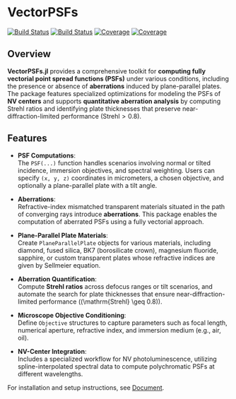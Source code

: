 # VectorPSFs

[![Build Status](https://github.com/IvanKuznetsoff/VectorPSFs.jl/actions/workflows/CI.yml/badge.svg?branch=main)](https://github.com/IvanKuznetsoff/VectorPSFs.jl/actions/workflows/CI.yml?query=branch%3Amain)
[![Build Status](https://app.travis-ci.com/IvanKuznetsoff/VectorPSFs.jl.svg?branch=main)](https://app.travis-ci.com/IvanKuznetsoff/VectorPSFs.jl)
[![Coverage](https://codecov.io/gh/IvanKuznetsoff/VectorPSFs.jl/branch/main/graph/badge.svg)](https://codecov.io/gh/IvanKuznetsoff/VectorPSFs.jl)
[![Coverage](https://coveralls.io/repos/github/IvanKuznetsoff/VectorPSFs.jl/badge.svg?branch=main)](https://coveralls.io/github/IvanKuznetsoff/VectorPSFs.jl?branch=main)

## Overview

**VectorPSFs.jl** provides a comprehensive toolkit for **computing fully vectorial point spread functions (PSFs)** under various conditions, including the presence or absence of **aberrations** induced by plane-parallel plates. The package features specialized optimizations for modeling the PSFs of **NV centers** and supports **quantitative aberration analysis** by computing Strehl ratios and identifying plate thicknesses that preserve near-diffraction-limited performance ($\mathrm{Strehl} > 0.8$).

## Features

- **PSF Computations**:  
  The `PSF(...)` function handles scenarios involving normal or tilted incidence, immersion objectives, and spectral weighting. Users can specify `(x, y, z)` coordinates in micrometers, a chosen objective, and optionally a plane-parallel plate with a tilt angle.

- **Aberrations**:  
  Refractive-index mismatched transparent materials situated in the path of converging rays introduce **aberrations**. This package enables the computation of aberrated PSFs using a fully vectorial approach.

- **Plane-Parallel Plate Materials**:  
  Create `PlaneParallelPlate` objects for various materials, including diamond, fused silica, BK7 (borosilicate crown), magnesium fluoride, sapphire, or custom transparent plates whose refractive indices are given by Sellmeier equation.

- **Aberration Quantification**:  
  Compute **Strehl ratios** across defocus ranges or tilt scenarios, and automate the search for plate thicknesses that ensure near-diffraction-limited performance (\(\mathrm{Strehl} \geq 0.8\)).

- **Microscope Objective Conditioning**:  
  Define `Objective` structures to capture parameters such as focal length, numerical aperture, refractive index, and immersion medium (e.g., air, oil).

- **NV-Center Integration**:  
  Includes a specialized workflow for NV photoluminescence, utilizing spline-interpolated spectral data to compute polychromatic PSFs at different wavelengths.

For installation and setup instructions, see [Document](https://ivankuznetsoff.github.io/VectorPSFs.jl/).

